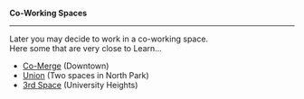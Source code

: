 **Co-Working Spaces**

-----------------

Later you may decide to work in a co-working space.  
Here some that are very close to Learn...

- [Co-Merge](http://www.co-merge.com/) (Downtown)
- [Union](http://unioncowork.com/) (Two spaces in North Park)
- [3rd Space](http://3rdspace.co/) (University Heights)
